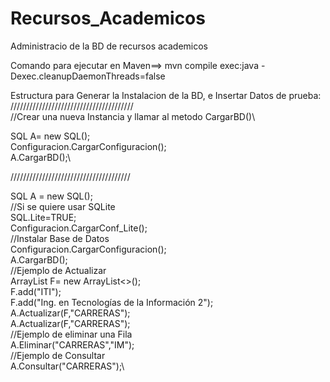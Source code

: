 # Recursos_Academicos
Administracio de la BD de recursos academicos


Comando para ejecutar en Maven==>  mvn compile exec:java -Dexec.cleanupDaemonThreads=false

Estructura para Generar la Instalacion de la BD, e Insertar Datos de prueba:\
///////////////////////////////////////\
 //Crear una nueva Instancia y llamar al metodo CargarBD()\
 
 SQL A= new SQL();\
 Configuracion.CargarConfiguracion();\
             A.CargarBD();\
             
//////////////////////////////////////

SQL A = new SQL();\
        //Si se quiere usar SQLite\
        SQL.Lite=TRUE;\
        Configuracion.CargarConf_Lite();\
        //Instalar Base de Datos\
        Configuracion.CargarConfiguracion();\
        A.CargarBD();\
        //Ejemplo de Actualizar\
        ArrayList<String> F= new ArrayList<>();\
        F.add("ITI");\
        F.add("Ing. en Tecnologías de la Información 2");\
        A.Actualizar(F,"CARRERAS");\
        A.Actualizar(F,"CARRERAS");\
        //Ejemplo de eliminar una Fila\
        A.Eliminar("CARRERAS","IM");\
        //Ejemplo de Consultar\
        A.Consultar("CARRERAS");\
           
